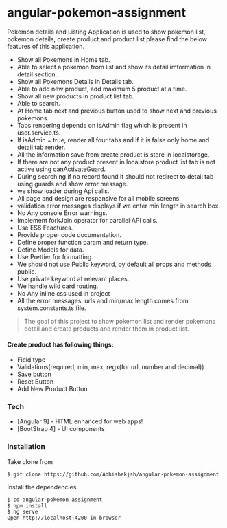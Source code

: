 # angular-pokemon-assignment

Pokemon details and Listing Application is used to show pokemon list, pokemon details, create product and product list please find the below features of this application.

- Show all Pokemons in Home tab.
- Able to select a pokemon from list and show its detail imformation in detail section.
- Show all Pokemons Details in Details tab.
- Able to add new product, add maximum 5 product at a time.
- Show all new products in product list tab.
- Able to search.
- At Home tab next and previous button used to show next and previous pokemons.
- Tabs rendering depends on isAdmin flag which is present in user.service.ts.
- If isAdmin = true, render all four tabs and if it is false only home and detail tab render.
- All the information save from create product is store in localstorage.
- If there are not any product present in localstore product list tab is not active using canActivateGuard.
- During searching if no record found it should not redirect to detail tab using guards and show error message.
- we show loader during Api calls.
- All page and design are responsive for all mobile screens.
- validation error messages displays if we enter min length in search box.
- No Any console Error warnings.
- Implement forkJoin operator for parallel API calls.
- Use ES6 Feactures.
- Provide proper code documentation.
- Define proper function param and return type.
- Define Models for data.
- Use Prettier for formatting.
- We should not use Public keyword, by default all props and methods public.
- Use private keyword at relevant places.
- We handle wild card routing.
- No Any inline css used in project
- All the error messages, urls and min/max length comes from system.constants.ts file.

> The goal of this project to show pokemon list and render pokemons detail and create products and render them in product list.

#### Create product has following things:

- Field type
- Validations(required, min, max, regx(for url, number and decimal))
- Save button
- Reset Button
- Add New Product Button

### Tech

- [Angular 9] - HTML enhanced for web apps!
- [BootStrap 4] - UI components

### Installation

Take clone from

```
$ git clone https://github.com/Abhishekjsh/angular-pokemon-assignment
```

Install the dependencies.

```
$ cd angular-pokemon-assignment
$ npm install
$ ng serve
Open http://localhost:4200 in browser
```

